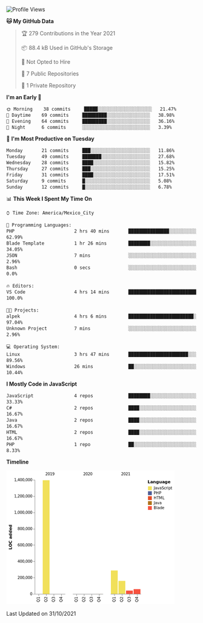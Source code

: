 <!--START_SECTION:waka-->
![Profile Views](http://img.shields.io/badge/Profile%20Views-0-blue)

**🐱 My GitHub Data** 

> 🏆 279 Contributions in the Year 2021
 > 
> 📦 88.4 kB Used in GitHub's Storage 
 > 
> 🚫 Not Opted to Hire
 > 
> 📜 7 Public Repositories 
 > 
> 🔑 1 Private Repository 
 > 
**I'm an Early 🐤** 

```text
🌞 Morning    38 commits     █████░░░░░░░░░░░░░░░░░░░░   21.47% 
🌆 Daytime    69 commits     █████████░░░░░░░░░░░░░░░░   38.98% 
🌃 Evening    64 commits     █████████░░░░░░░░░░░░░░░░   36.16% 
🌙 Night      6 commits      ░░░░░░░░░░░░░░░░░░░░░░░░░   3.39%

```
📅 **I'm Most Productive on Tuesday** 

```text
Monday       21 commits     ███░░░░░░░░░░░░░░░░░░░░░░   11.86% 
Tuesday      49 commits     ███████░░░░░░░░░░░░░░░░░░   27.68% 
Wednesday    28 commits     ████░░░░░░░░░░░░░░░░░░░░░   15.82% 
Thursday     27 commits     ███░░░░░░░░░░░░░░░░░░░░░░   15.25% 
Friday       31 commits     ████░░░░░░░░░░░░░░░░░░░░░   17.51% 
Saturday     9 commits      █░░░░░░░░░░░░░░░░░░░░░░░░   5.08% 
Sunday       12 commits     █░░░░░░░░░░░░░░░░░░░░░░░░   6.78%

```


📊 **This Week I Spent My Time On** 

```text
⌚︎ Time Zone: America/Mexico_City

💬 Programming Languages: 
PHP                      2 hrs 40 mins       ███████████████░░░░░░░░░░   62.99% 
Blade Template           1 hr 26 mins        ████████░░░░░░░░░░░░░░░░░   34.05% 
JSON                     7 mins              ░░░░░░░░░░░░░░░░░░░░░░░░░   2.96% 
Bash                     0 secs              ░░░░░░░░░░░░░░░░░░░░░░░░░   0.0%

🔥 Editors: 
VS Code                  4 hrs 14 mins       █████████████████████████   100.0%

🐱‍💻 Projects: 
alpek                    4 hrs 6 mins        ████████████████████████░   97.04% 
Unknown Project          7 mins              ░░░░░░░░░░░░░░░░░░░░░░░░░   2.96%

💻 Operating System: 
Linux                    3 hrs 47 mins       ██████████████████████░░░   89.56% 
Windows                  26 mins             ██░░░░░░░░░░░░░░░░░░░░░░░   10.44%

```

**I Mostly Code in JavaScript** 

```text
JavaScript               4 repos             ████████░░░░░░░░░░░░░░░░░   33.33% 
C#                       2 repos             ████░░░░░░░░░░░░░░░░░░░░░   16.67% 
Java                     2 repos             ████░░░░░░░░░░░░░░░░░░░░░   16.67% 
HTML                     2 repos             ████░░░░░░░░░░░░░░░░░░░░░   16.67% 
PHP                      1 repo              ██░░░░░░░░░░░░░░░░░░░░░░░   8.33%

```


**Timeline**

![Chart not found](https://raw.githubusercontent.com/JorgeGinez/JorgeGinez/main/charts/bar_graph.png) 


 Last Updated on 31/10/2021
<!--END_SECTION:waka-->
